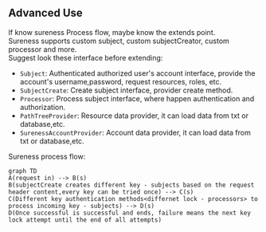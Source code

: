 ## Advanced Use  

If know sureness Process flow, maybe know the extends point.  
Sureness supports custom subject, custom subjectCreator, custom processor and more.  
Suggest look these interface before extending:  

- `Subject`: Authenticated authorized  user's account interface, provide the account's username,password, request resources, roles, etc.  
- `SubjectCreate`: Create subject interface, provider create method.    
- `Processor`: Process subject interface, where happen authentication and authorization.   
- `PathTreeProvider`: Resource data provider, it can load data from txt or database,etc.  
- `SurenessAccountProvider`: Account data provider, it can load data from txt or database,etc.     

Sureness process flow:    

```mermaid
graph TD
A(request in) --> B(s)
B(subjectCreate creates different key - subjects based on the request header content,every key can be tried once) --> C(s)
C(Different key authentication methods<differnet lock - processors> to process incoming key - subjects) --> D(s)
D(Once successful is successful and ends, failure means the next key lock attempt until the end of all attempts)
```
